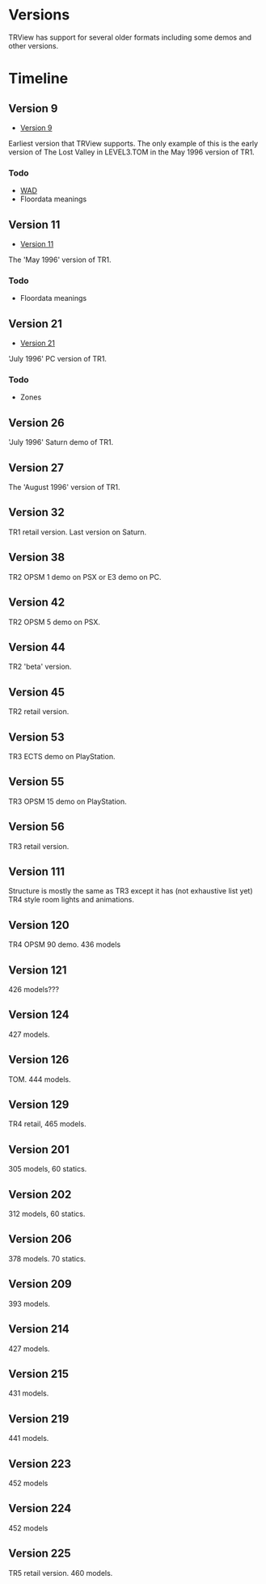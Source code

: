 # Versions

TRView has support for several older formats including some demos and other versions.

# Timeline

## Version 9

- [Version 9](version9.md)

Earliest version that TRView supports. The only example of this is the early version of The Lost Valley in LEVEL3.TOM in the May 1996 version of TR1.

### Todo
- [WAD](wad.md)
- Floordata meanings

## Version 11

- [Version 11](version11.md)

The 'May 1996' version of TR1.

### Todo
- Floordata meanings

## Version 21

- [Version 21](version21.md)

'July 1996' PC version of TR1.

### Todo
- Zones

## Version 26

'July 1996' Saturn demo of TR1.

## Version 27

The 'August 1996' version of TR1.

## Version 32

TR1 retail version. Last version on Saturn.

## Version 38

TR2 OPSM 1 demo on PSX or E3 demo on PC.

## Version 42

TR2 OPSM 5 demo on PSX.

## Version 44

TR2 'beta' version.

## Version 45

TR2 retail version.

## Version 53

TR3 ECTS demo on PlayStation.

## Version 55

TR3 OPSM 15 demo on PlayStation.

## Version 56

TR3 retail version.

## Version 111

Structure is mostly the same as TR3 except it has (not exhaustive list yet) TR4 style room lights and animations.

## Version 120

TR4 OPSM 90 demo. 436 models

## Version 121

426 models???

## Version 124

427 models.

## Version 126

TOM. 444 models.

## Version 129

TR4 retail, 465 models.

## Version 201

305 models, 60 statics.

## Version 202

312 models, 60 statics.

## Version 206

378 models. 70 statics.

## Version 209

393 models.

## Version 214

427 models.

## Version 215

431 models.

## Version 219

441 models.

## Version 223

452 models

## Version 224

452 models

## Version 225

TR5 retail version.
460 models.
